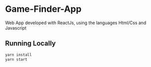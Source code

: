 # Game-Finder-App
Web App developed with ReactJs, using the languages Html/Css and Javascript

## Running Locally
```sh
yarn install
yarn start
```